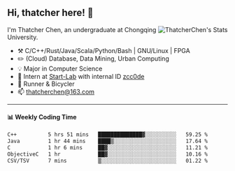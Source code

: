 ## Hi, thatcher here! :wave:

<img align="right" src="https://github-readme-stats.vercel.app/api?username=thatcherchen&title_color=333&text_color=777" alt="ThatcherChen's Stats" >

I'm Thatcher Chen, an undergraduate at Chongqing University.

- :hammer_and_pick:  C/C++/Rust/Java/Scala/Python/Bash | GNU/Linux | FPGA
- :pencil2:  (Cloud) Database, Data Mining, Urban Computing
- :bulb:   Major in Computer Science
- :telescope:  Intern at [Start-Lab](https://github.com/Spatio-Temporal-Lab) with internal ID [zcc0de](https://github.com/zcc0de)
- :seedling:  Runner & Bicycler
- :mailbox: thatcherchen@163.com

---

#### :bar_chart: Weekly Coding Time

<!--START_SECTION:waka-->

```txt
C++          5 hrs 51 mins   ██████████████▓░░░░░░░░░░   59.25 %
Java         1 hr 44 mins    ████▒░░░░░░░░░░░░░░░░░░░░   17.64 %
C            1 hr 6 mins     ██▓░░░░░░░░░░░░░░░░░░░░░░   11.21 %
ObjectiveC   1 hr            ██▓░░░░░░░░░░░░░░░░░░░░░░   10.16 %
CSV/TSV      7 mins          ▒░░░░░░░░░░░░░░░░░░░░░░░░   01.22 %
```

<!--END_SECTION:waka-->
